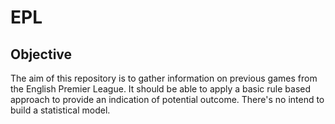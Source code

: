 # EPL

## Objective

The aim of this repository is to gather information on previous games from the English Premier League. 
It should be able to apply a basic rule based approach to provide an indication of potential outcome.
There's no intend to build a statistical model.
